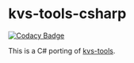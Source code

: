 # kvs-tools-csharp

[![Codacy Badge](https://api.codacy.com/project/badge/Grade/d9a5e61e327c47b09396a9cbb2250841)](https://app.codacy.com/gh/Attacktive/kvs-tools-csharp?utm_source=github.com&utm_medium=referral&utm_content=Attacktive/kvs-tools-csharp&utm_campaign=Badge_Grade_Settings)

This is a C# porting of [kvs-tools](https://github.com/Hairo/kvs-tools).
